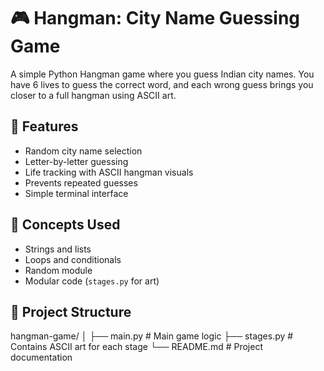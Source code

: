 # 🎮 Hangman: City Name Guessing Game

A simple Python Hangman game where you guess Indian city names. You have 6 lives to guess the correct word, and each wrong guess brings you closer to a full hangman using ASCII art.

## 📌 Features

- Random city name selection
- Letter-by-letter guessing
- Life tracking with ASCII hangman visuals
- Prevents repeated guesses
- Simple terminal interface

## 🧠 Concepts Used

- Strings and lists
- Loops and conditionals
- Random module
- Modular code (`stages.py` for art)

## 📁 Project Structure

hangman-game/
│
├── main.py # Main game logic
├── stages.py # Contains ASCII art for each stage
└── README.md # Project documentation
